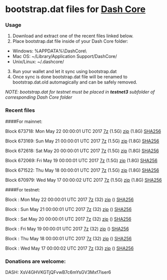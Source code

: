 # bootstrap.dat files for [Dash Core](https://www.dash.org)

### Usage

1. Download and extract one of the recent files linked below.
2. Place bootstrap.dat file inside of your Dash Core folder:
 - Windows: %APPDATA%\DashCore\
 - Mac OS: ~/Library/Application Support/DashCore/
 - Unix/Linux: ~/.dashcore/
3. Run your wallet and let it sync using bootstrap.dat
4. Once sync is done bootstrap.dat file will be renamed to bootstrap.dat.old automagically and can be safely removed.

_NOTE: bootstrap.dat for testnet must be placed in **testnet3** subfolder of corresponding Dash Core folder_

### Recent files

####For mainnet:

Block 673718: Mon May 22 00:00:01 UTC 2017 [7z](https://transfer.sh/iWejl/bootstrap.dat.20170522.7z) (1.5G) [zip](https://transfer.sh/QR1l1/bootstrap.dat.20170522.zip) (1.8G) [SHA256](https://transfer.sh/98cVu/sha256.txt)

Block 673169: Sun May 21 00:00:01 UTC 2017 [7z](https://transfer.sh/X0RRo/bootstrap.dat.20170521.7z) (1.5G) [zip](https://transfer.sh/k6INO/bootstrap.dat.20170521.zip) (1.8G) [SHA256](https://transfer.sh/mO36X/sha256.txt)

Block 672618: Sat May 20 00:00:01 UTC 2017 [7z](https://transfer.sh/oZgK6/bootstrap.dat.20170520.7z) (1.5G) [zip](https://transfer.sh/LJe3Q/bootstrap.dat.20170520.zip) (1.8G) [SHA256](https://transfer.sh/cv0SC/sha256.txt)

Block 672069: Fri May 19 00:00:01 UTC 2017 [7z](https://transfer.sh/haRhw/bootstrap.dat.20170519.7z) (1.5G) [zip](https://transfer.sh/MQ6q2/bootstrap.dat.20170519.zip) (1.8G) [SHA256](https://transfer.sh/7XwUV/sha256.txt)

Block 671522: Thu May 18 00:00:01 UTC 2017 [7z](https://transfer.sh/mjOmy/bootstrap.dat.20170518.7z) (1.5G) [zip](https://transfer.sh/2Lohn/bootstrap.dat.20170518.zip) (1.8G) [SHA256](https://transfer.sh/S1Ey4/sha256.txt)

Block 670979: Wed May 17 00:00:02 UTC 2017 [7z](https://transfer.sh/arZbP/bootstrap.dat.20170517.7z) (1.5G) [zip](https://transfer.sh/10w4OB/bootstrap.dat.20170517.zip) (1.8G) [SHA256](https://transfer.sh/WuHoU/sha256.txt)

####For testnet:

Block : Mon May 22 00:00:01 UTC 2017 [7z](https://transfer.sh/uCR3m/bootstrap.dat.20170522.7z) (32) [zip]() () [SHA256](https://transfer.sh/CLAYj/sha256.txt)

Block : Sun May 21 00:00:01 UTC 2017 [7z](https://transfer.sh/m6J8J/bootstrap.dat.20170521.7z) (32) [zip]() () [SHA256](https://transfer.sh/12TNnY/sha256.txt)

Block : Sat May 20 00:00:01 UTC 2017 [7z](https://transfer.sh/15PYEA/bootstrap.dat.20170520.7z) (32) [zip]() () [SHA256](https://transfer.sh/10FoAl/sha256.txt)

Block : Fri May 19 00:00:01 UTC 2017 [7z](https://transfer.sh/nvReg/bootstrap.dat.20170519.7z) (32) [zip]() () [SHA256](https://transfer.sh/H4Da1/sha256.txt)

Block : Thu May 18 00:00:01 UTC 2017 [7z](https://transfer.sh/jGp7k/bootstrap.dat.20170518.7z) (32) [zip]() () [SHA256](https://transfer.sh/ynItN/sha256.txt)

Block : Wed May 17 00:00:02 UTC 2017 [7z](https://transfer.sh/EIXuJ/bootstrap.dat.20170517.7z) (32) [zip]() () [SHA256](https://transfer.sh/41RGx/sha256.txt)

### Donations are welcome:

DASH: XsV4GHVKGTjQFvwB7c6mYsGV3Mxf7iser6
